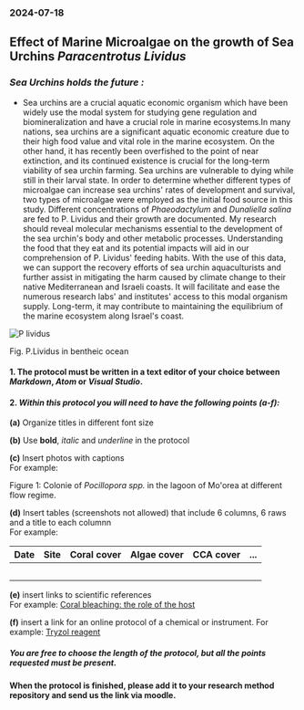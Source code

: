 ### 2024-07-18 
## Effect of Marine Microalgae on the growth of Sea Urchins *Paracentrotus Lividus*
### *Sea Urchins holds the future :*

* Sea urchins are a crucial aquatic economic organism which have been widely use the modal system for studying gene regulation and biomineralization and have a crucial role in marine ecosystems.In many nations, sea urchins are a significant aquatic economic creature due to their high food value and vital role in the marine ecosystem. On the other hand, it has recently been overfished to the point of near extinction, and its continued existence is crucial for the long-term viability of sea urchin farming. Sea urchins are vulnerable to dying while still in their larval state. In order to determine whether different types of microalgae can increase sea urchins' rates of development and survival, two types of microalgae were employed as the initial food source in this study. Different concentrations of *Phaeodactylum* and *Dunaliella salina* are fed to P. Lividus and their growth are documented. My research should reveal molecular mechanisms essential to the development of the sea urchin's body and other metabolic processes. Understanding the food that they eat and its potential impacts will aid in our comprehension of P. Lividus' feeding habits. With the use of this data, we can support the recovery efforts of sea urchin aquaculturists and further assist in mitigating the harm caused by climate change to their native Mediterranean and Israeli coasts. It will facilitate and ease the numerous research labs' and institutes' access to this modal organism supply. Long-term, it may contribute to maintaining the equilibrium of the marine ecosystem along Israel's coast.  

![P lividus](https://github.com/prakashaman717/Effect-of-Marine-Microalgae-on-the-developmental-growth-of-Sea-Urchins-Paracentrotus-Lividus/blob/main/Images/P%20lividus.jpg) 

Fig. P.Lividus in bentheic ocean



 
#### 1. The protocol must be written in a text editor of your choice between *Markdown*, *Atom* or *Visual Studio*.

#### 2. _Within this protocol you will need to have the following points (a-f):_ 

**(a)** Organize titles in different font size

**(b)** Use **bold**, *italic* and _underline_ in the protocol
 
**(c)** Insert photos with captions  
For example:   
   

Figure 1: Colonie of *Pocillopora spp.* in the lagoon of Mo'orea at different flow regime.  

**(d)** Insert tables (screenshots not allowed) that include 6 columns, 6 raws and a title to each columnn     
For example:   

| Date | Site | Coral cover | Algae cover | CCA cover | ... |
|------|------|-------------|-------------|-----------|-----|
|      |      |             |             |           |     |
|      |      |             |             |           |     |
|      |      |             |             |           |     |
|      |      |             |             |           |     |
|      |      |             |             |           |     |


**(e)** insert links to scientific references   
For example: [Coral bleaching: the role of the host](https://www.sciencedirect.com/science/article/pii/S0169534708003236)  

**(f)** insert a link for an online protocol of a chemical or instrument.
 For example: [Tryzol reagent](chrome-extension://efaidnbmnnnibpcajpcglclefindmkaj/https://assets.thermofisher.com/TFS-Assets/LSG/manuals/trizol_reagent.pdf)

##### You are free to choose the length of the protocol, but all the points requested must be present. 

#### When the protocol is finished, please add it to your research method repository and send us the link via moodle. 

  




